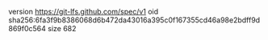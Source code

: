 version https://git-lfs.github.com/spec/v1
oid sha256:6fa3f9b8386068d6b472da43016a395c0f167355cd46a98e2bdff9d869f0c564
size 682

